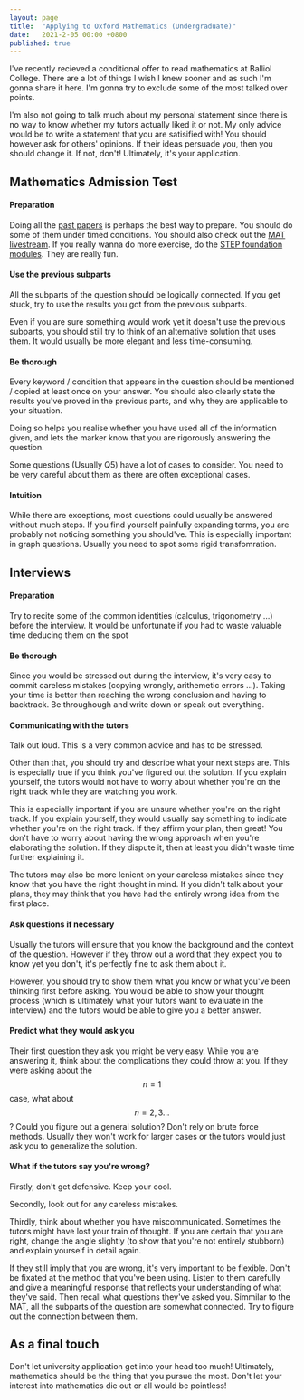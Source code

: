 ```yaml
---
layout: page
title:  "Applying to Oxford Mathematics (Undergraduate)"
date:   2021-2-05 00:00 +0800
published: true
---
```


I've recently recieved a conditional offer to read mathematics at Balliol College. There are a lot of things I wish I knew sooner and as such I'm gonna share it here. I'm gonna try to exclude some of the most talked over points. 

I'm also not going to talk much about my personal statement since there is no way to know whether my tutors actually liked it or not. My only advice would be to write a statement that you are satisified with! You should however ask for others' opinions. If their ideas persuade you, then you should change it. If not, don't! Ultimately, it's your application. 

## Mathematics Admission Test

#### Preparation

Doing all the [past papers](https://www.google.com/search?client=firefox-b-d&q=Mathematics+Applitude+Test) is perhaps the best way to prepare. You should do some of them under timed conditions. You should also check out the [MAT livestream](https://www.maths.ox.ac.uk/study-here/undergraduate-study/maths-admissions-test/mat-livestream). If you really wanna do more exercise, do the [STEP foundation modules](https://maths.org/step/assignments). They are really fun. 

#### Use the previous subparts

All the subparts of the question should be logically connected. If you get stuck, try to use the results you got from the previous subparts. 

Even if you are sure something would work yet it doesn't use the previous subparts, you should still try to think of an alternative solution that uses them. It would usually be more elegant and less time-consuming.

#### Be thorough

Every keyword / condition that appears in the question should be mentioned / copied at least once on your answer. You should also  clearly state the results you've proved in the previous parts, and why they are applicable to your situation.

Doing so helps you realise whether you have used all of the information given, and lets the marker know that you are rigorously answering the question.

Some questions (Usually Q5) have a lot of cases to consider. You need to be very careful about them as there are often exceptional cases.

#### Intuition

While there are exceptions, most questions could usually be answered without much steps. If you find yourself painfully expanding terms, you are probably not noticing something you should've. This is especially important in graph questions. Usually you need to spot some rigid transfomration.

## Interviews

#### Preparation

Try to recite some of the common identities (calculus, trigonometry ...)  before the interview. It would be unfortunate if you had to waste valuable time deducing them on the spot 

#### Be thorough

Since you would be stressed out during the interview, it's very easy to commit careless mistakes (copying wrongly, arithemetic errors ...). Taking your time is better than reaching the wrong conclusion and having to backtrack. Be throughough and write down or speak out everything. 

#### Communicating with the tutors

Talk out loud. This is a very common advice and has to be stressed. 

Other than that, you should try and describe what your next steps are. This is especially true if you think you've figured out the solution. If you explain yourself, the tutors would not have to worry about whether you're on the right track while they are watching you work. 

This is especially important if you are unsure whether you're on the right track. If you explain yourself, they would usually say something to indicate whether you're on the right track. If they affirm your plan, then great! You don't have to worry about having the wrong approach when you're elaborating the solution. If they dispute it, then at least you didn't waste time further explaining it.

The tutors may also be more lenient on your careless mistakes since they know that you have the right thought in mind. If you didn't talk about your plans, they may think that you have had the entirely wrong idea from the first place.

#### Ask questions if necessary

Usually the tutors will ensure that you know the background and the context of the question. However if they throw out a word that they expect you to know yet you don't, it's perfectly fine to ask them about it. 

However, you should try to show them what you know or what you've been thinking first before asking. You would be able to show your thought process (which is ultimately what your tutors want to evaluate in the interview) and the tutors would be able to give you a better answer. 

#### Predict what they would ask you

Their first question they ask you might be very easy. While you are answering it, think about the complications they could throw at you. If they were asking about the $$n = 1$$ case, what about $$n = 2, 3 ...$$? Could you figure out a general solution? Don't rely on brute force methods. Usually they won't work for larger cases or the tutors would just ask you to generalize the solution.

#### What if the tutors say you're wrong?

Firstly, don't get defensive. Keep your cool.

Secondly, look out for any careless mistakes.

Thirdly, think about whether you have miscommunicated. Sometimes the tutors might have lost your train of thought. If you are certain that you are right, change the angle slightly (to show that you're not entirely stubborn) and explain yourself in detail again.

If they still imply that you are wrong, it's very important to be flexible. Don't be fixated at the method that you've been using. Listen to them carefully and give a meaningful response that reflects your understanding of what they've said.  Then recall what questions they've asked you. Simmilar to the MAT, all the subparts of the question are somewhat connected. Try to figure out the connection between them.

## As a final touch

Don't let university application get into your head too much! Ultimately, mathematics should be the thing that you pursue the most. Don't let your interest into mathematics die out or all would be pointless! 
